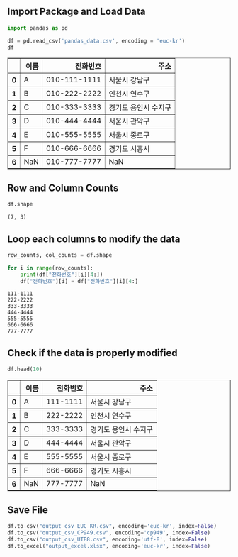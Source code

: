 
## Import Package and Load Data


```python
import pandas as pd

df = pd.read_csv('pandas_data.csv', encoding = 'euc-kr')
df
```




<div>
<style scoped>
    .dataframe tbody tr th:only-of-type {
        vertical-align: middle;
    }

    .dataframe tbody tr th {
        vertical-align: top;
    }

    .dataframe thead th {
        text-align: right;
    }
</style>
<table border="1" class="dataframe">
  <thead>
    <tr style="text-align: right;">
      <th></th>
      <th>이름</th>
      <th>전화번호</th>
      <th>주소</th>
    </tr>
  </thead>
  <tbody>
    <tr>
      <th>0</th>
      <td>A</td>
      <td>010-111-1111</td>
      <td>서울시 강남구</td>
    </tr>
    <tr>
      <th>1</th>
      <td>B</td>
      <td>010-222-2222</td>
      <td>인천시 연수구</td>
    </tr>
    <tr>
      <th>2</th>
      <td>C</td>
      <td>010-333-3333</td>
      <td>경기도 용인시 수지구</td>
    </tr>
    <tr>
      <th>3</th>
      <td>D</td>
      <td>010-444-4444</td>
      <td>서울시 관악구</td>
    </tr>
    <tr>
      <th>4</th>
      <td>E</td>
      <td>010-555-5555</td>
      <td>서울시 종로구</td>
    </tr>
    <tr>
      <th>5</th>
      <td>F</td>
      <td>010-666-6666</td>
      <td>경기도 시흥시</td>
    </tr>
    <tr>
      <th>6</th>
      <td>NaN</td>
      <td>010-777-7777</td>
      <td>NaN</td>
    </tr>
  </tbody>
</table>
</div>



## Row and Column Counts


```python
df.shape
```




    (7, 3)



## Loop each columns to modify the data


```python
row_counts, col_counts = df.shape

for i in range(row_counts):
    print(df["전화번호"][i][4:])
    df["전화번호"][i] = df["전화번호"][i][4:]
```

    111-1111
    222-2222
    333-3333
    444-4444
    555-5555
    666-6666
    777-7777
    

## Check if the data is properly modified


```python
df.head(10)
```




<div>
<style scoped>
    .dataframe tbody tr th:only-of-type {
        vertical-align: middle;
    }

    .dataframe tbody tr th {
        vertical-align: top;
    }

    .dataframe thead th {
        text-align: right;
    }
</style>
<table border="1" class="dataframe">
  <thead>
    <tr style="text-align: right;">
      <th></th>
      <th>이름</th>
      <th>전화번호</th>
      <th>주소</th>
    </tr>
  </thead>
  <tbody>
    <tr>
      <th>0</th>
      <td>A</td>
      <td>111-1111</td>
      <td>서울시 강남구</td>
    </tr>
    <tr>
      <th>1</th>
      <td>B</td>
      <td>222-2222</td>
      <td>인천시 연수구</td>
    </tr>
    <tr>
      <th>2</th>
      <td>C</td>
      <td>333-3333</td>
      <td>경기도 용인시 수지구</td>
    </tr>
    <tr>
      <th>3</th>
      <td>D</td>
      <td>444-4444</td>
      <td>서울시 관악구</td>
    </tr>
    <tr>
      <th>4</th>
      <td>E</td>
      <td>555-5555</td>
      <td>서울시 종로구</td>
    </tr>
    <tr>
      <th>5</th>
      <td>F</td>
      <td>666-6666</td>
      <td>경기도 시흥시</td>
    </tr>
    <tr>
      <th>6</th>
      <td>NaN</td>
      <td>777-7777</td>
      <td>NaN</td>
    </tr>
  </tbody>
</table>
</div>



## Save File


```python
df.to_csv("output_csv_EUC_KR.csv", encoding='euc-kr', index=False)
df.to_csv("output_csv_CP949.csv", encoding='cp949', index=False)
df.to_csv("output_csv_UTF8.csv", encoding='utf-8', index=False)
df.to_excel("output_excel.xlsx", encoding='euc-kr', index=False)
```
